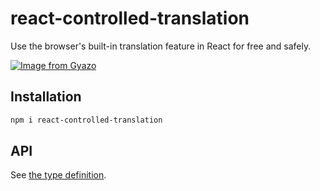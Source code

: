 # react-controlled-translation

Use the browser's built-in translation feature in React for free and safely.

[![Image from Gyazo](https://i.gyazo.com/1fc7126fe453647b9cbb394980cde8dd.png)](https://gyazo.com/1fc7126fe453647b9cbb394980cde8dd)

## Installation

```sh
npm i react-controlled-translation
```

## API

See [the type definition](https://github.com/hata6502/react-controlled-translation/blob/main/dist/index.d.ts).
